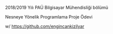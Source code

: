 2018/2019 Yılı PAÜ Bilgisayar Mühendisliği bölümü

Nesneye Yönelik Programlama Proje Ödevi

w/ https://github.com/engincankizilyar
